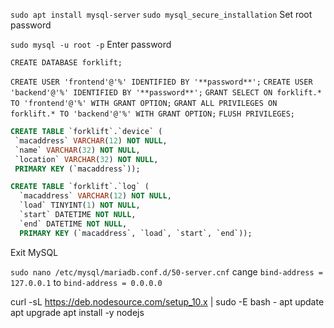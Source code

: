 `sudo apt install mysql-server`
`sudo mysql_secure_installation`
Set root password

`sudo mysql -u root -p`
Enter password

`CREATE DATABASE forklift;`

`CREATE USER 'frontend'@'%' IDENTIFIED BY '**password**';`
`CREATE USER 'backend'@'%' IDENTIFIED BY '**password**';`
`GRANT SELECT ON forklift.* TO 'frontend'@'%' WITH GRANT OPTION;`
`GRANT ALL PRIVILEGES ON forklift.* TO 'backend'@'%' WITH GRANT OPTION;`
`FLUSH PRIVILEGES;`
```sql
CREATE TABLE `forklift`.`device` (
 `macaddress` VARCHAR(12) NOT NULL,
 `name` VARCHAR(32) NOT NULL,
 `location` VARCHAR(32) NOT NULL,
 PRIMARY KEY (`macaddress`));
```
```sql
CREATE TABLE `forklift`.`log` (
  `macaddress` VARCHAR(12) NOT NULL,
  `load` TINYINT(1) NOT NULL,
  `start` DATETIME NOT NULL,
  `end` DATETIME NOT NULL,
  PRIMARY KEY (`macaddress`, `load`, `start`, `end`));
```

Exit MySQL

`sudo nano /etc/mysql/mariadb.conf.d/50-server.cnf`
cange `bind-address = 127.0.0.1` to `bind-address = 0.0.0.0`

curl -sL https://deb.nodesource.com/setup_10.x | sudo -E bash -
apt update
apt upgrade
apt install -y nodejs
